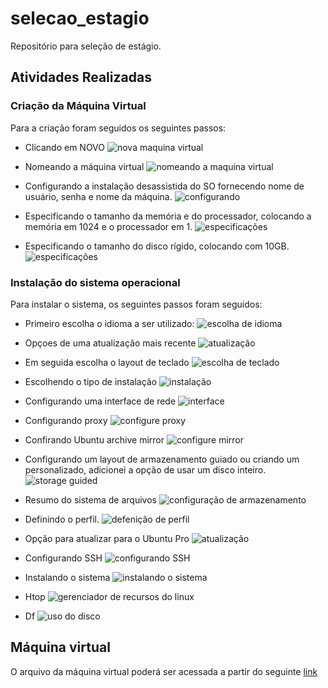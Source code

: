 # selecao_estagio
Repositório para seleção de estágio.

## Atividades Realizadas

### Criação da Máquina Virtual

Para a criação foram seguidos os seguintes passos:

- Clicando em NOVO
![nova maquina virtual](./Fotos/creation.jpeg)

- Nomeando a máquina virtual
![nomeando a maquina virtual](./Fotos/naming_machinee.jpeg)

- Configurando a instalação desassistida do SO fornecendo nome de usuário, senha e nome da máquina.
![configurando](./Fotos/installation_configuration.jpeg)

- Especificando o tamanho da memória e do processador, colocando a memória em 1024 e o processador em 1.
![especificações](./Fotos/specifications.jpeg)

- Especificando o tamanho do disco rígido, colocando com 10GB.
![especificações](./Fotos/specifications_harddrive.jpeg)

### Instalação do sistema operacional

Para instalar o sistema, os seguintes passos foram seguidos:

- Primeiro escolha o idioma a ser utilizado:
![escolha de idioma](./Fotos/language_selection.jpeg)

- Opçoes de uma atualização mais recente
![atualização](./Fotos/installer_update.jpeg)

- Em seguida escolha o layout de teclado
![escolha de teclado](./Fotos/keyboard_config.jpeg)

- Escolhendo o tipo de instalação
![instalação](./Fotos/installation_type.jpeg)

- Configurando uma interface de rede
![interface](./Fotos/network_connections.jpeg)

- Configurando proxy
![configure proxy](./Fotos/configure_proxy.jpeg)

- Confirando Ubuntu archive mirror
![configure mirror](./Fotos/configure_ubuntu2.jpeg)

- Configurando um layout de armazenamento guiado ou criando um personalizado, adicionei a opção de usar um disco inteiro.
![storage guided](./Fotos/guided_storage.jpeg)

- Resumo do sistema de arquivos
![configuração de armazenamento](./Fotos/storage_configurantion.jpeg)

- Definindo o perfil.
![defenição de perfil](./Fotos/definition_of_profile.jpeg)

- Opção para atualizar para o Ubuntu Pro
![atualização](./Fotos/upgrade_ubuntu.jpeg)

- Configurando SSH
![configurando SSH](./Fotos/SSH_setup.jpeg)

- Instalando o sistema
![instalando o sistema](./Fotos/installation_completed.jpeg)

- Htop
![gerenciador de recursos do linux](./Fotos/Htpo.jpeg)

- Df
![uso do disco](./Fotos/Df.jpeg)




## Máquina virtual
O arquivo da máquina virtual poderá ser acessada a partir do seguinte  [link](https://drive.google.com/file/d/1c9MjhHYSaaR2yKtIceQmxWaKATE6kTLn/view?usp=sharing)
